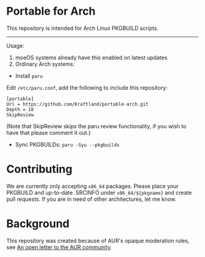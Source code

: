 # Portable for Arch

This repository is intended for Arch Linux PKGBUILD scripts.

---

Usage:

1. moeOS systems already have this enabled on latest updates
2. Ordinary Arch systems:

- Install `paru`

Edit `/etc/paru.conf`, add the following to include this repository:

```
[portable]
Url = https://github.com/Kraftland/portable-arch.git
Depth = 10
SkipReview
```

(Note that SkipReview skips the paru review functionality, if you wish to have that please comment it out.)

- Sync PKGBUILDs: `paru -Syu --pkgbuilds`

# Contributing

We are currently only accepting `x86_64` packages. Please place your PKGBUILD and up-to-date .SRCINFO under `x86_64/${pkgname}` and create pull requests. If you are in need of other architectures, let me know.

# Background

This repository was created because of AUR's opaque moderation rules, see [An open letter to the AUR community](https://blog.kimiblock.top/2025/09/08/letter-to-aur/).
